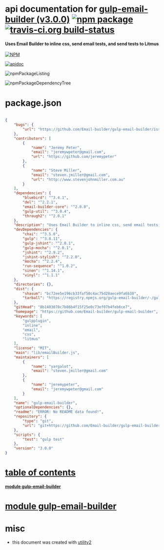 # api documentation for  [gulp-email-builder (v3.0.0)](https://github.com/Email-builder/gulp-email-builder)  [![npm package](https://img.shields.io/npm/v/npmdoc-gulp-email-builder.svg?style=flat-square)](https://www.npmjs.org/package/npmdoc-gulp-email-builder) [![travis-ci.org build-status](https://api.travis-ci.org/npmdoc/node-npmdoc-gulp-email-builder.svg)](https://travis-ci.org/npmdoc/node-npmdoc-gulp-email-builder)
#### Uses Email Builder to inline css, send email tests, and send tests to Litmus

[![NPM](https://nodei.co/npm/gulp-email-builder.png?downloads=true)](https://www.npmjs.com/package/gulp-email-builder)

[![apidoc](https://npmdoc.github.io/node-npmdoc-gulp-email-builder/build/screenCapture.buildNpmdoc.browser._2Fhome_2Ftravis_2Fbuild_2Fnpmdoc_2Fnode-npmdoc-gulp-email-builder_2Ftmp_2Fbuild_2Fapidoc.html.png)](https://npmdoc.github.io/node-npmdoc-gulp-email-builder/build/apidoc.html)

![npmPackageListing](https://npmdoc.github.io/node-npmdoc-gulp-email-builder/build/screenCapture.npmPackageListing.svg)

![npmPackageDependencyTree](https://npmdoc.github.io/node-npmdoc-gulp-email-builder/build/screenCapture.npmPackageDependencyTree.svg)



# package.json

```json

{
    "bugs": {
        "url": "https://github.com/Email-builder/gulp-email-builder/issues"
    },
    "contributors": [
        {
            "name": "Jeremy Peter",
            "email": "jeremywpeter@gmail.com",
            "url": "https://github.com/jeremypeter"
        },
        {
            "name": "Steve Miller",
            "email": "steven.jmiller@gmail.com",
            "url": "http://www.stevenjohnmiller.com.au"
        }
    ],
    "dependencies": {
        "bluebird": "^3.4.1",
        "del": "^2.2.1",
        "email-builder-core": "^2.0.0",
        "gulp-util": "^3.0.4",
        "through2": "^2.0.1"
    },
    "description": "Uses Email Builder to inline css, send email tests, and send tests to Litmus",
    "devDependencies": {
        "chai": "^3.5.0",
        "gulp": "^3.8.11",
        "gulp-jshint": "^2.0.1",
        "gulp-mocha": "^2.0.1",
        "jshint": "^2.9.2",
        "jshint-stylish": "^2.2.0",
        "mocha": "^2.2.4",
        "run-sequence": "^1.0.2",
        "sinon": "^1.14.1",
        "vinyl": "^1.1.1"
    },
    "directories": {},
    "dist": {
        "shasum": "bc72ee5e196cb33faf50c4ac75d28aece9fa6b38",
        "tarball": "https://registry.npmjs.org/gulp-email-builder/-/gulp-email-builder-3.0.0.tgz"
    },
    "gitHead": "8b1403078c7b86b4f15f25e0c73ef07b4feb6ce7",
    "homepage": "https://github.com/Email-builder/gulp-email-builder",
    "keywords": [
        "gulpplugin",
        "inline",
        "email",
        "css",
        "litmus"
    ],
    "license": "MIT",
    "main": "lib/emailBuilder.js",
    "maintainers": [
        {
            "name": "yargalot",
            "email": "steven.jmiller@gmail.com"
        },
        {
            "name": "jeremypeter",
            "email": "jeremywpeter@gmail.com"
        }
    ],
    "name": "gulp-email-builder",
    "optionalDependencies": {},
    "readme": "ERROR: No README data found!",
    "repository": {
        "type": "git",
        "url": "git+https://github.com/Email-builder/gulp-email-builder.git"
    },
    "scripts": {
        "test": "gulp test"
    },
    "version": "3.0.0"
}
```



# <a name="apidoc.tableOfContents"></a>[table of contents](#apidoc.tableOfContents)

#### [module gulp-email-builder](#apidoc.module.gulp-email-builder)



# <a name="apidoc.module.gulp-email-builder"></a>[module gulp-email-builder](#apidoc.module.gulp-email-builder)



# misc
- this document was created with [utility2](https://github.com/kaizhu256/node-utility2)
